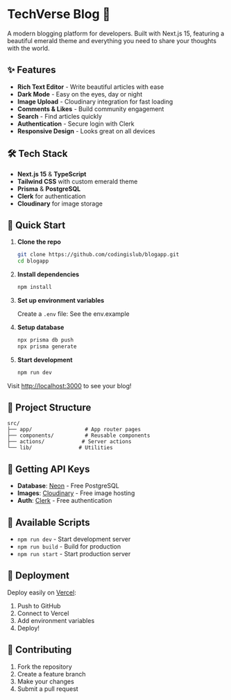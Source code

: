 # TechVerse Blog 📝

A modern blogging platform for developers. Built with Next.js 15, featuring a beautiful emerald theme and everything you need to share your thoughts with the world.

## ✨ Features

- **Rich Text Editor** - Write beautiful articles with ease
- **Dark Mode** - Easy on the eyes, day or night
- **Image Upload** - Cloudinary integration for fast loading
- **Comments & Likes** - Build community engagement
- **Search** - Find articles quickly
- **Authentication** - Secure login with Clerk
- **Responsive Design** - Looks great on all devices

## 🛠️ Tech Stack

- **Next.js 15** & **TypeScript**
- **Tailwind CSS** with custom emerald theme
- **Prisma** & **PostgreSQL**
- **Clerk** for authentication
- **Cloudinary** for image storage

## 🚀 Quick Start

1. **Clone the repo**
   ```bash
   git clone https://github.com/codingislub/blogapp.git
   cd blogapp
   ```

2. **Install dependencies**
   ```bash
   npm install
   ```

3. **Set up environment variables**
   
   Create a `.env` file: See the env.example

4. **Setup database**
   ```bash
   npx prisma db push
   npx prisma generate
   ```

5. **Start development**
   ```bash
   npm run dev
   ```

Visit [http://localhost:3000](http://localhost:3000) to see your blog!

## 📁 Project Structure

```
src/
├── app/                 # App router pages
├── components/          # Reusable components
├── actions/            # Server actions
└── lib/               # Utilities
```

## 🔑 Getting API Keys

- **Database**: [Neon](https://neon.tech) - Free PostgreSQL
- **Images**: [Cloudinary](https://cloudinary.com) - Free image hosting
- **Auth**: [Clerk](https://clerk.com) - Free authentication

## 📝 Available Scripts

- `npm run dev` - Start development server
- `npm run build` - Build for production
- `npm run start` - Start production server

## 🚀 Deployment

Deploy easily on [Vercel](https://vercel.com):
1. Push to GitHub
2. Connect to Vercel
3. Add environment variables
4. Deploy!

## 🤝 Contributing

1. Fork the repository
2. Create a feature branch
3. Make your changes
4. Submit a pull request
